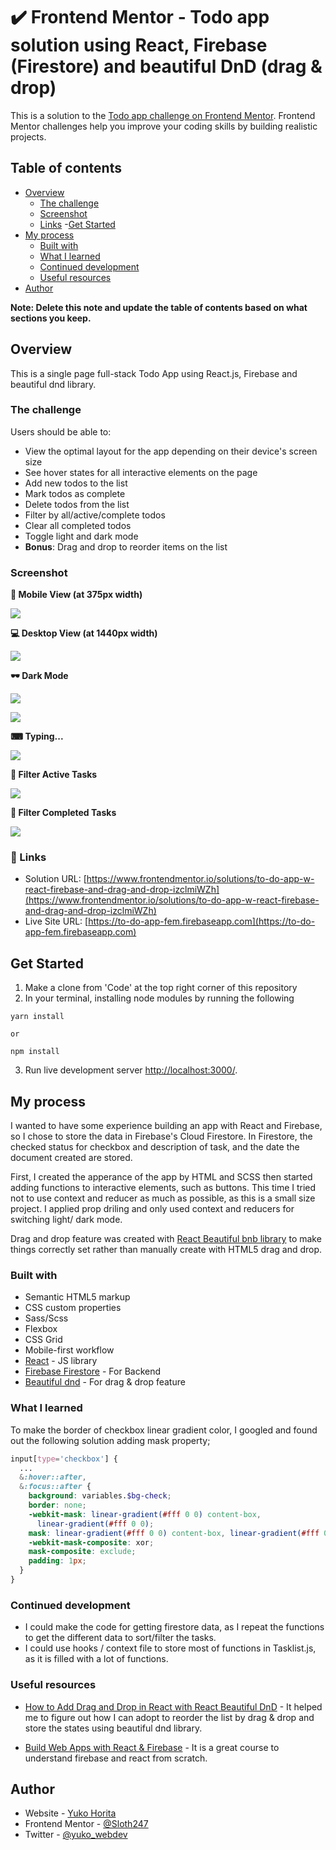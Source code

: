 # :heavy_check_mark: Frontend Mentor - Todo app solution using React, Firebase (Firestore) and beautiful DnD (drag & drop)

This is a solution to the [Todo app challenge on Frontend Mentor](https://www.frontendmentor.io/challenges/todo-app-Su1_KokOW). Frontend Mentor challenges help you improve your coding skills by building realistic projects.

## Table of contents

- [Overview](#overview)
  - [The challenge](#the-challenge)
  - [Screenshot](#screenshot)
  - [Links](#links) -[Get Started](#get-started)
- [My process](#my-process)
  - [Built with](#built-with)
  - [What I learned](#what-i-learned)
  - [Continued development](#continued-development)
  - [Useful resources](#useful-resources)
- [Author](#author)

**Note: Delete this note and update the table of contents based on what sections you keep.**

## Overview

This is a single page full-stack Todo App using React.js, Firebase and beautiful dnd library.

### The challenge

Users should be able to:

- View the optimal layout for the app depending on their device's screen size
- See hover states for all interactive elements on the page
- Add new todos to the list
- Mark todos as complete
- Delete todos from the list
- Filter by all/active/complete todos
- Clear all completed todos
- Toggle light and dark mode
- **Bonus**: Drag and drop to reorder items on the list

### Screenshot

**📱 Mobile View (at 375px width)**

![](./src/images/screenshots/todo-app-mobile-view.png)

**💻 Desktop View (at 1440px width)**

![](./src/images/screenshots/todo-app-desktop-view.png)

**🕶 Dark Mode**

![](./src/images/screenshots/todo-app-dark-mode-mobile.png)

![](./src/images/screenshots/todo-app-dark-mode-desktop.png)

**⌨ Typing...**

![](./src/images/screenshots/todo-app-typing.png)

**🔎 Filter Active Tasks**

![](./src/images/screenshots/todo-app-filter-active.png)

**🔎 Filter Completed Tasks**

![](./src/images/screenshots/todo-app-filter-completed.png)

### :link: Links

- Solution URL: [https://www.frontendmentor.io/solutions/to-do-app-w-react-firebase-and-drag-and-drop-izclmiWZh](https://www.frontendmentor.io/solutions/to-do-app-w-react-firebase-and-drag-and-drop-izclmiWZh)
- Live Site URL: [https://to-do-app-fem.firebaseapp.com](https://to-do-app-fem.firebaseapp.com)

## Get Started

1. Make a clone from 'Code' at the top right corner of this repository
2. In your terminal, installing node modules by running the following

```
yarn install

or

npm install

```

3. Run live development server [http://localhost:3000/](http://localhost:3000/).

## My process

I wanted to have some experience building an app with React and Firebase, so I chose to store the data in Firebase's Cloud Firestore. In Firestore, the checked status for checkbox and description of task, and the date the document created are stored.

First, I created the apperance of the app by HTML and SCSS then started adding functions to interactive elements, such as buttons. This time I tried not to use context and reducer as much as possible, as this is a small size project. I applied prop driling and only used context and reducers for switching light/ dark mode.

Drag and drop feature was created with [React Beautiful bnb library](https://github.com/atlassian/react-beautiful-dnd/) to make things correctly set rather than manually create with HTML5 drag and drop.

### Built with

- Semantic HTML5 markup
- CSS custom properties
- Sass/Scss
- Flexbox
- CSS Grid
- Mobile-first workflow
- [React](https://reactjs.org/) - JS library
- [Firebase Firestore](https://firebase.google.com/) - For Backend
- [Beautiful dnd](https://github.com/atlassian/react-beautiful-dnd/) - For drag & drop feature

### What I learned

To make the border of checkbox linear gradient color, I googled and found out the following solution adding mask property;

```TaskList.scss
input[type='checkbox'] {
  ...
  &:hover::after,
  &:focus::after {
    background: variables.$bg-check;
    border: none;
    -webkit-mask: linear-gradient(#fff 0 0) content-box,
      linear-gradient(#fff 0 0);
    mask: linear-gradient(#fff 0 0) content-box, linear-gradient(#fff 0 0);
    -webkit-mask-composite: xor;
    mask-composite: exclude;
    padding: 1px;
  }
}

```

### Continued development

- I could make the code for getting firestore data, as I repeat the functions to get the different data to sort/filter the tasks.
- I could use hooks / context file to store most of functions in Tasklist.js, as it is filled with a lot of functions.

### Useful resources

- [How to Add Drag and Drop in React with React Beautiful DnD](https://www.freecodecamp.org/news/how-to-add-drag-and-drop-in-react-with-react-beautiful-dnd/) - It helped me to figure out how I can adopt to reorder the list by drag & drop and store the states using beautiful dnd library.

- [Build Web Apps with React & Firebase](https://www.udemy.com/course/build-web-apps-with-react-firebase/) - It is a great course to understand firebase and react from scratch.

## Author

- Website - [Yuko Horita](https://yukohorita-dev.vercel.app/)
- Frontend Mentor - [@Sloth247](https://www.frontendmentor.io/profile/Sloth247)
- Twitter - [@yuko_webdev](https://www.twitter.com/yuko_webdev)
